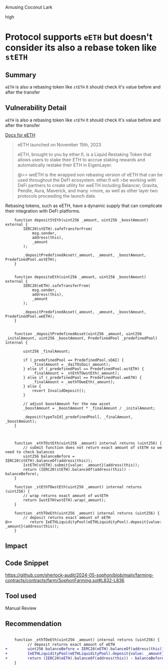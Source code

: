 Amusing Coconut Lark

high

# Protocol supports `eETH` but doesn't consider its also a rebase token like `stETH`

## Summary
`eETH` is also a rebasing token like `stETH` it should check it's value before and after the transfer
## Vulnerability Detail

`eETH` is also a rebasing token like `stETH` it should check it's value before and after the transfer

[Docs for eETH](https://etherfi.gitbook.io/etherfi/getting-started/faq)


> eETH launched on November 15th, 2023
>
>eETH, brought to you by ether.fi, is a Liquid Restaking Token that allows users to stake their ETH to accrue staking rewards and automatically restake their ETH in EigenLayer.
>
>@>> weETH is the wrapped non rebasing version of eETH that can be used throughout the DeFI ecosystem. ether.fi will >be working with DeFi partners to create utility for weETH including Balancer, Gravita, Pendle, Aura, Maverick, and many >more, as well as other layer two protocols proceeding the launch date.


Rebasing tokens, such as eETH, have a dynamic supply that can complicate their integration with DeFi platforms.

```solidity
    function depositStEth(uint256 _amount, uint256 _boostAmount) external {
        IERC20(stETH).safeTransferFrom(
            msg.sender,
            address(this),
            _amount
        );

        _depositPredefinedAsset(_amount, _amount, _boostAmount, PredefinedPool.wstETH);
    }


    function depositeEth(uint256 _amount, uint256 _boostAmount) external {
        IERC20(eETH).safeTransferFrom(
            msg.sender,
            address(this),
            _amount
        );

        _depositPredefinedAsset(_amount, _amount, _boostAmount, PredefinedPool.weETH);
    }


    function _depositPredefinedAsset(uint256 _amount, uint256 _initalAmount, uint256 _boostAmount, PredefinedPool _predefinedPool) internal {

        uint256 _finalAmount;

        if (_predefinedPool == PredefinedPool.sDAI) {
            _finalAmount = _daiTOsDai(_amount);
        } else if (_predefinedPool == PredefinedPool.wstETH) {
            _finalAmount = _stEthTOwstEth(_amount);
        } else if (_predefinedPool == PredefinedPool.weETH) {
            _finalAmount = _eethTOweEth(_amount);
        } else {
            revert InvalidDeposit();
        }

        // adjust boostAmount for the new asset
        _boostAmount = _boostAmount * _finalAmount / _initalAmount;

        _deposit(typeToId[_predefinedPool], _finalAmount, _boostAmount);
    }



    function _ethTOstEth(uint256 _amount) internal returns (uint256) {
        // submit function does not return exact amount of stETH so we need to check balances
        uint256 balanceBefore = IERC20(stETH).balanceOf(address(this));
        IstETH(stETH).submit{value: _amount}(address(this));
        return (IERC20(stETH).balanceOf(address(this)) - balanceBefore);
    }

    function _stEthTOwstEth(uint256 _amount) internal returns (uint256) {
        // wrap returns exact amount of wstETH
        return IwstETH(wstETH).wrap(_amount);
    }

    function _ethTOeEth(uint256 _amount) internal returns (uint256) {
        // deposit returns exact amount of eETH
@>>        return IeETHLiquidityPool(eETHLiquidityPool).deposit{value: _amount}(address(this));
    }
```

## Impact

## Code Snippet
https://github.com/sherlock-audit/2024-05-sophon/blob/main/farming-contracts/contracts/farm/SophonFarming.sol#L832-L836

## Tool used

Manual Review

## Recommendation


```diff

    function _ethTOeEth(uint256 _amount) internal returns (uint256) {
          // deposit returns exact amount of eETH
+         uint256 balanceBefore = IERC20(eETH).balanceOf(address(this));
+         IeETHLiquidityPool(eETHLiquidityPool).deposit{value: _amount}(address(this));
+         return (IERC20(eETH).balanceOf(address(this)) - balanceBefore);
    }
```

